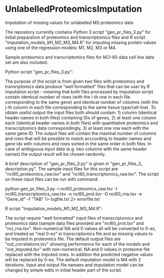 # UnlabelledProteomicsImputation
Imputation of missing values for unlabelled MS proteomics data 


The repository currently contains Python 3 script "gen_pr_files_3.py" for initial preparation 
of proteomics and transcriptomics files and R script "imputation_models_M1_M2_M3_M4.R" for
imputing missing protein values using one of the regression models: M1, M2, M3 or M4.

Sample proteomics and transcriptomics files for NCI-60 data cell line data set are also included.


Python script "gen_pr_files_3.py": 

The purpose of the script is from given two files with proteomics and transriptomics data produce 
"well formatted" files that can be user by R imputation script - meaning that both files processed
by imputation script contain identical number of rows (with the i-th row in each file corresponding 
to the same gene) and identical number of columns (with the j-th column in each file corresponding 
to the same tissue type/cell line). 
To obtain useful output the input files both should contain: 1) column (identical header names in both
files) containing IDs of genes, 2) at least one column each (identical header names in both files)
with quantitative proteomics and transcriptomics data correspondingly, 3) at least one row each with
the same gene ID. The output files will contain the maximal number of columns and rows that will
be possible to match acccording to header names and gene ids with columns and rows sorted in the same order
in both files. In case of ambiguous input data (e.g. two columns with the same header names) the output
result will be chosen randomly.

A brief description of "gen_pr_files_3.py" is given in "gen_pr_files_3_ description.py".
The sample input files for this script are "nci60_proteomics_raw.tsv" and "nci60_transcriptomics_raw.tsv". 
The script on these input files can be run with command:

python gen_pr_files_3.py -i nci60_proteomics_raw.tsv -I nci60_transcriptomics_raw.tsv -o nci60_prot.tsv -O nci60_rna.tsv -e "Gene_id" -f "TAB" 1> logfile.txt 2> errorfile.txt        


R script "imputation_models_M1_M2_M3_M4.R":

The script require "well formatted" input files of transcriptomics and proteomics data (sample data files
provided are "nci60_prot.tsv" and "nci_rna.tsv". Non-numerical NA and 0 values all will be converted to 
0-es, and treated as "real 0-es" in transcriptomics file and as missing values to be imputed in proteomics 
file. The default output files are "out_correlations.tsv" showing performance for each of the models and 
"out_imputed.tsv" with non-numerical, NA and 0 values in proteome file replaced with the imputed ones. In
addition the predicted negative values will be replaced by 0-es. 
The default imputation model is M4 with 2 iterations. Input and output file namaes and imputation model can be 
changed by simple edits in initial header part of the script.

 

 